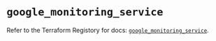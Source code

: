 # `google_monitoring_service`

Refer to the Terraform Registory for docs: [`google_monitoring_service`](https://registry.terraform.io/providers/hashicorp/google-beta/5.5.0/docs/resources/google_monitoring_service).
